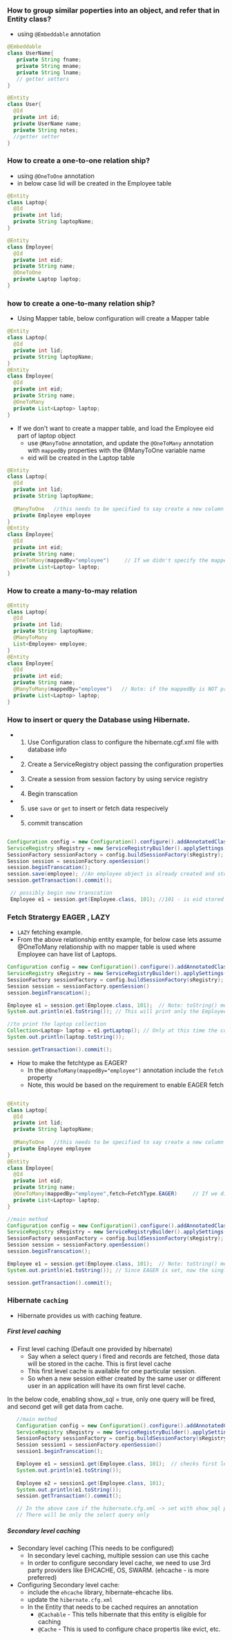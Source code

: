 

### How to group similar poperties into an object, and refer that in Entity class?
  - using `@Embeddable` annotation
```java 
@Embeddable
class UserName{
   private String fname;
   private String mname;
   private String lname;
   // getter setters
}

@Entity 
class User{
  @Id
  private int id;
  private UserName name;
  private String notes;
  //getter setter
}
```

### How to create a one-to-one relation ship?
  - using `@OneToOne` annotation
  - in below case lid will be created in the Employee table
```java
@Entity
class Laptop{
  @Id
  private int lid;
  private String laptopName;
}

@Entity
class Employee{
  @Id
  private int eid;
  private String name;
  @OneToOne
  private Laptop laptop;
}
```

### how to create a one-to-many relation ship?
 - Using Mapper table, below configuration will create a Mapper table
```java
@Entity
class Laptop{
  @Id
  private int lid;
  private String laptopName;
}
@Entity
class Employee{
  @Id
  private int eid;
  private String name;
  @OneToMany
  private List<Laptop> laptop;
}
```
 - If we don't want to create a mapper table, and load the Employee eid part of laptop object
   - use `@ManyToOne` annotation, and update the `@OneToMany` annotation with `mappedBy` properties with the @ManyToOne variable name
   - eid will be created in the Laptop table
```java
@Entity
class Laptop{
  @Id
  private int lid;
  private String laptopName;
  
  @ManyToOne   //this needs to be specified to say create a new column to store the employee eid in the laptop table
  private Employee employee
}
@Entity
class Employee{
  @Id
  private int eid;
  private String name;
  @OneToMany(mappedBy="employee")     // If we didn't specify the mappedBy, then a mapper table will be created which we don't want in this case
  private List<Laptop> laptop;
}
```

### How to create a many-to-may relation
```java
@Entity
class Laptop{
  @Id
  private int lid;
  private String laptopName;
  @ManyToMany
  List<Employee> employee;
}
@Entity
class Employee{
  @Id
  private int eid;
  private String name;
  @ManyToMany(mappedBy="employee")   // Note: if the mappedBy is NOT provied there will be sperate tables (laptop_employee table and employee_laptop table)
  private List<Laptop> laptop;
}

```

### How to insert or query the Database using Hibernate.
 - 1. Use Configuration class to configure the hibernate.cgf.xml file with database info
 - 2. Create a ServiceRegistry object passing the configuration properties
 - 3. Create a session from session factory by using service registry
 - 4. Begin transcation
 - 5. use `save` or `get` to insert or fetch data respecively
 - 5. commit transcation

```java

Configuration config = new Configuration().configure().addAnnotatedClass(Employee.class).addAnnotatedClass(Laptop.class);
ServiceRegistry sRegistry = new ServiceRegistryBuilder().applySettings(config.getProperties()).buildServiceRegistry();
SessionFactory sessionFactory = config.buildSessionFactory(sRegistry);
Session session = sessionFactory.openSession()
session.beginTranscation();
session.save(employee); //An employee object is already created and stored in variable employee
session.getTransaction().commit();

 // possibly begin new transcation
 Employee e1 = session.get(Employee.class, 101); //101 - is eid stored in db
```

### Fetch Stratergy EAGER , LAZY
- `LAZY` fetching example.
- From the above relationship entity example, for below case lets assume @OneToMany relationship with no mapper table is used where Employee can have list of Laptops.
```java
Configuration config = new Configuration().configure().addAnnotatedClass(Employee.class).addAnnotatedClass(Laptop.class);
ServiceRegistry sRegistry = new ServiceRegistryBuilder().applySettings(config.getProperties()).buildServiceRegistry();
SessionFactory sessionFactory = config.buildSessionFactory(sRegistry);
Session session = sessionFactory.openSession()
session.beginTranscation();

Employee e1 = session.get(Employee.class, 101);  // Note: toString() method is overrided in Employee class
System.out.println(e1.toString()); // This will print only the Employee table information, this will not FETCH the collection of laptop

//to print the laptop collection
Collection<Laptop> laptop = e1.getLaptop(); // Only at this time the collection query is fired and data is fetched which is LAZY fetch
System.out.println(laptop.toString());

session.getTransaction().commit();

```
- How to make the fetchtype as EAGER?
  - In the `@OneToMany(mappedBy="employee")` annotation include the `fetch` property
  - Note, this would be based on the requirement to enable EAGER fetch
```java

@Entity
class Laptop{
  @Id
  private int lid;
  private String laptopName;
  
  @ManyToOne   //this needs to be specified to say create a new column to store the employee eid in the laptop table
  private Employee employee
}
@Entity
class Employee{
  @Id
  private int eid;
  private String name;
  @OneToMany(mappedBy="employee",fetch=FetchType.EAGER)     // If we didn't specify the mappedBy, then a mapper table will be created which we don't want in this case
  private List<Laptop> laptop;
}

//main method 
Configuration config = new Configuration().configure().addAnnotatedClass(Employee.class).addAnnotatedClass(Laptop.class);
ServiceRegistry sRegistry = new ServiceRegistryBuilder().applySettings(config.getProperties()).buildServiceRegistry();
SessionFactory sessionFactory = config.buildSessionFactory(sRegistry);
Session session = sessionFactory.openSession()
session.beginTranscation();

Employee e1 = session.get(Employee.class, 101);  // Note: toString() method is overrided in Employee class
System.out.println(e1.toString()); // Since EAGER is set, now the single query with LEFT OUTER join will be used to fetch the data of Collection

session.getTransaction().commit();
```

### Hibernate `caching`
 - Hibernate provides us with caching feature.
##### First level caching
   - First level caching (Default one provided by hibernate)
     - Say when a select query i fired and records are fetched, those data will be stored in the cache. This is first level cache
     - This first level cache is available for one particular session.
     - So when a new session either created by the same user or different user in an application will have its own first level cache.

   In the below code, enabling show_sql = true, only one query will be fired, and second get will get data from cache.
 
 ```java
    //main method 
    Configuration config = new Configuration().configure().addAnnotatedClass(Employee.class).addAnnotatedClass(Laptop.class);
    ServiceRegistry sRegistry = new ServiceRegistryBuilder().applySettings(config.getProperties()).buildServiceRegistry();
    SessionFactory sessionFactory = config.buildSessionFactory(sRegistry);
    Session session1 = sessionFactory.openSession()
    session1.beginTranscation();

    Employee e1 = session1.get(Employee.class, 101);  // checks first level cache, if not then checks second level cache is configured and if data not exists will fetch from DB
    System.out.println(e1.toString()); 
    
    Employee e2 = session1.get(Employee.class, 101);  
    System.out.println(e1.toString()); 
    session.getTransaction().commit();

    // In the above case if the hibernate.cfg.xml -> set with show_sql property as true
    // There will be only the select query only
```
##### Secondary level caching
   - Secondary level caching (This needs to be configured)
     -  In secondary level caching, multiple session can use this cache
     -  In order to configure secondary level cache, we need to use 3rd party providers like EHCACHE, OS, SWARM. (ehcache - is more preferred)
 - Configuring Secondary level cache:
    - include the `ehcache` library, hibernate-ehcache libs.
    - update the `hibernate.cfg.xml`
    - In the Entity that needs to be cached requires an annotation 
       - `@Cachable` - This tells hibernate that this entity is eligible for caching
       - `@Cache` - This is used to configure chace propertis like evict, etc.



